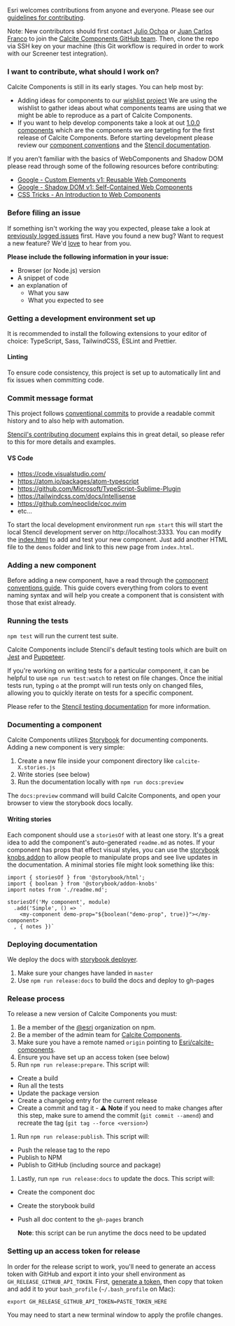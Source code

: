 Esri welcomes contributions from anyone and everyone. Please see our [guidelines for contributing](https://github.com/esri/contributing).

Note: New contributors should first contact [Julio Ochoa](JOchoa@esri.com) or [Juan Carlos Franco](JFranco@esri.com) to join the [Calcite Components GitHub team](https://github.com/orgs/Esri/teams/calcite-components/members). Then, clone the repo via SSH key on your machine (this Git workflow is required in order to work with our Screener test integration).

### I want to contribute, what should I work on?

Calcite Components is still in its early stages. You can help most by:

- Adding ideas for components to our [wishlist project](https://github.com/Esri/calcite-components/projects/2) We are using the wishlist to gather ideas about what components teams are using that we might be able to reproduce as a part of Calcite Components.
- If you want to help develop components take a look at out [1.0.0 components](https://github.com/Esri/calcite-components/projects/1) which are the components we are targeting for the first release of Calcite Components. Before starting development please review our [component conventions](./conventions/README.md) and the [Stencil documentation](https://stenciljs.com/docs/host-element).

If you aren't familiar with the basics of WebComponents and Shadow DOM please read through some of the following resources before contributing:

- [Google - Custom Elements v1: Reusable Web Components ](https://developers.google.com/web/fundamentals/web-components/customelements)
- [Google - Shadow DOM v1: Self-Contained Web Components ](https://developers.google.com/web/fundamentals/web-components/shadowdom)
- [CSS Tricks - An Introduction to Web Components ](https://css-tricks.com/an-introduction-to-web-components/)

### Before filing an issue

If something isn't working the way you expected, please take a look at [previously logged issues](https://github.com/Esri/calcite-components/issues) first. Have you found a new bug? Want to request a new feature? We'd [love](https://github.com/Esri/calcite-components/issues/new) to hear from you.

**Please include the following information in your issue:**

- Browser (or Node.js) version
- A snippet of code
- an explanation of
  - What you saw
  - What you expected to see

### Getting a development environment set up

It is recommended to install the following extensions to your editor of choice: TypeScript, Sass, TailwindCSS, ESLint and Prettier.

#### Linting

To ensure code consistency, this project is set up to automatically lint and fix issues when committing code.

### Commit message format

This project follows [conventional commits](https://www.conventionalcommits.org/) to provide a readable commit history and to also help with automation.

[Stencil's contributing document](https://github.com/ionic-team/stencil/blob/master/.github/CONTRIBUTING.md#commit-message-format) explains this in great detail, so please refer to this for more details and examples.

#### VS Code

- https://code.visualstudio.com/
- https://atom.io/packages/atom-typescript
- https://github.com/Microsoft/TypeScript-Sublime-Plugin
- https://tailwindcss.com/docs/intellisense
- https://github.com/neoclide/coc.nvim
- etc...

To start the local development environment run `npm start` this will start the local Stencil development server on http://localhost:3333. You can modify the [index.html](./src/index.html) to add and test your new component. Just add another HTML file to the `demos` folder and link to this new page from `index.html`.

### Adding a new component

Before adding a new component, have a read through the [component conventions guide](./conventions/README.md). This guide covers everything from colors to event naming syntax and will help you create a component that is consistent with those that exist already.

### Running the tests

`npm test` will run the current test suite.

Calcite Components include Stencil's default testing tools which are built on [Jest](https://jestjs.io/) and [Puppeteer](https://github.com/GoogleChrome/puppeteer).

If you're working on writing tests for a particular component, it can be helpful to use `npm run test:watch` to retest on file changes. Once the initial tests run, typing `o` at the prompt will run tests only on changed files, allowing you to quickly iterate on tests for a specific component.

Please refer to the [Stencil testing documentation](https://stenciljs.com/docs/testing-overview) for more information.

### Documenting a component

Calcite Components utilizes [Storybook](https://storybook.js.org/) for documenting components. Adding a new component is very simple:

1. Create a new file inside your component directory like `calcite-X.stories.js`
2. Write stories (see below)
3. Run the documentation locally with `npm run docs:preview`

The `docs:preview` command will build Calcite Components, and open your browser to view the storybook docs locally.

#### Writing stories

Each component should use a `storiesOf` with at least one story. It's a great idea to add the component's auto-generated `readme.md` as notes. If your component has props that effect visual styles, you can use the [storybook knobs addon](https://www.npmjs.com/package/@storybook/addon-knobs) to allow people to manipulate props and see live updates in the documentation. A minimal stories file might look something like this:

```
import { storiesOf } from '@storybook/html';
import { boolean } from '@storybook/addon-knobs'
import notes from './readme.md';

storiesOf('My component', module)
  .add('Simple', () => `
    <my-component demo-prop="${boolean("demo-prop", true)}"></my-component>
  , { notes })`
```

### Deploying documentation

We deploy the docs with [storybook deployer](https://github.com/storybookjs/storybook-deployer).

1. Make sure your changes have landed in `master`
2. Use `npm run release:docs` to build the docs and deploy to gh-pages

### Release process

To release a new version of Calcite Components you must:

1. Be a member of the [@esri](https://www.npmjs.com/org/esri) organization on npm.
1. Be a member of the admin team for [Calcite Components](https://github.com/Esri/calcite-components).
1. Make sure you have a remote named `origin` pointing to [Esri/calcite-components](https://github.com/Esri/calcite-components).
1. Ensure you have set up an access token (see below)
1. Run `npm run release:prepare`. This script will:

- Create a build
- Run all the tests
- Update the package version
- Create a changelog entry for the current release
- Create a commit and tag it - ⚠️ **Note** if you need to make changes after this step, make sure to amend the commit (`git commit --amend`) and recreate the tag (`git tag --force <version>`)

1. Run `npm run release:publish`. This script will:

- Push the release tag to the repo
- Publish to NPM
- Publish to GitHub (including source and package)

1. Lastly, run `npm run release:docs` to update the docs. This script will:

- Create the component doc
- Create the storybook build
- Push all doc content to the `gh-pages` branch

  **Note**: this script can be run anytime the docs need to be updated

### Setting up an access token for release

In order for the release script to work, you'll need to generate an access token with GitHub and export it into your shell environment as `GH_RELEASE_GITHUB_API_TOKEN`. First, [generate a token](https://docs.github.com/en/free-pro-team@latest/github/authenticating-to-github/creating-a-personal-access-token), then copy that token and add it to your `bash_profile` (`~/.bash_profile` on Mac):

```
export GH_RELEASE_GITHUB_API_TOKEN=PASTE_TOKEN_HERE
```

You may need to start a new terminal window to apply the profile changes.
